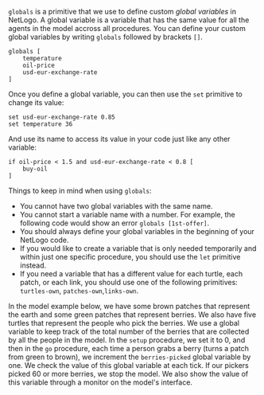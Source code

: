 ﻿`globals` is a primitive that we use to define custom *global variables* in NetLogo. A global variable is a variable that has the same value for all the agents in the model accross all procedures. You can define your custom global variables by writing  `globals` followed by brackets `[]`.



```
globals [
	temperature
	oil-price
	usd-eur-exchange-rate
]
```



Once you define a global variable, you can then use the `set` primitive to change its value:



```
set usd-eur-exchange-rate 0.85
set temperature 36
```



And use its name to access its value in your code just like any other variable:



```
if oil-price < 1.5 and usd-eur-exchange-rate < 0.8 [
	buy-oil
]
```



Things to keep in mind when using `globals`: 

* You cannot have two global variables with the same name.
* You cannot start a variable name with a number. For example, the following code would show an error `globals [1st-offer]`.
* You should always define your global variables in the beginning of your NetLogo code.
* If you would like to create a variable that is only needed temporarily and within just one specific procedure, you should use the `let` primitive instead.
* If you need a variable that has a different value for each turtle, each patch, or each link, you should use one of the following primitives: `turtles-own`, `patches-own`,`links-own`.



In the model example below, we have some brown patches that represent the earth and some green patches that represent berries. We also have five turtles that represent the people who pick the berries. We use a global variable to keep track of the total number of the berries that are collected by all the people in the model. In the `setup` procedure, we set it to 0, and then in the `go` procedure, each time a person grabs a berry (turns a patch from green to brown), we increment the `berries-picked` global variable by one. We check the value of this global variable at each tick. If our pickers picked 60 or more berries, we stop the model. We also show the value of this variable through a monitor on the model's interface.